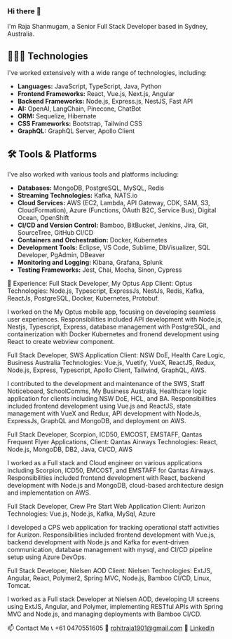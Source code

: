 ### Hi there 👋

I'm Raja Shanmugam, a Senior Full Stack Developer based in Sydney, Australia.

## 🧑🏻‍💻 Technologies
I've worked extensively with a wide range of technologies, including:

- **Languages:** JavaScript, TypeScript, Java, Python
- **Frontend Frameworks:** React, Vue.js, Next.js, Angular
- **Backend Frameworks:** Node.js, Express.js, NestJS, Fast API
- **AI:** OpenAI, LangChain, Pinecone, ChatBot
- **ORM:** Sequelize, Hibernate
- **CSS Frameworks:** Bootstrap, Tailwind CSS
- **GraphQL:** GraphQL Server, Apollo Client

## 🛠️ Tools & Platforms
I've also worked with various tools and platforms including:

- **Databases:** MongoDB, PostgreSQL, MySQL, Redis
- **Streaming Technologies:** Kafka, NATS.io
- **Cloud Services:** AWS (EC2, Lambda, API Gateway, CDK, SAM, S3, CloudFormation), Azure (Functions, OAuth B2C, Service Bus), Digital Ocean, OpenShift
- **CI/CD and Version Control:** Bamboo, BitBucket, Jenkins, Jira, Git, SourceTree, GitHub CI/CD
- **Containers and Orchestration:** Docker, Kubernetes
- **Development Tools:** Eclipse, VS Code, Sublime, DbVisualizer, SQL Developer, PgAdmin, DBeaver
- **Monitoring and Logging:** Kibana, Grafana, Splunk
- **Testing Frameworks:** Jest, Chai, Mocha, Sinon, Cypress

🔭 Experience:
Full Stack Developer, My Optus App
Client: Optus
Technologies: Node.js, Typescript, ExpressJs, NestJs, Redis, Kafka, ReactJs, PostgreSQL, Docker, Kubernetes, Protobuf.

I worked on the My Optus mobile app, focusing on developing seamless user experiences. Responsibilities included API development with Node.js, Nestjs, Typescript, Express, database management with PostgreSQL, and containerization with Docker Kubernetes and fronend development using React to create webview component.


Full Stack Developer, SWS Application
Client: NSW DoE, Health Care Logic, Business Australia
Technologies: Vue.js, Vuetify, VueX, ReactJS, Redux, Node.js, Express, Typescript, Apollo Client, Tailwind, GraphQL, AWS.

I contributed to the development and maintenance of the SWS, Staff Noticeboard, SchoolComms, My Business Australia, Healthcare logic application for clients including NSW DoE, HCL, and BA. Responsibilities included frontend development using Vue.js and ReactJS, state management with VueX and Redux, API development with NodeJs, ExpressJs, GraphQL and MongoDB, and deployment on AWS.


Full Stack Developer, Scorpion, ICD50, EMCOST, EMSTAFF, Qantas Frequent Flyer Applications,
Client: Qantas Airways
Technologies: React, Node.js, MongoDB, DB2, Java, CI/CD, AWS

I worked as a Full stack and Cloud engineer on various applications including Scorpion, ICD50, EMCOST, and EMSTAFF for Qantas Airways. Responsibilities included frontend development with React, backend development with Node.js and MongoDB, cloud-based architecture design and implementation on AWS.


Full Stack Developer, Crew Pre Start Web Application
Client: Aurizon
Technologies: Vue.js, Node.js, Kafka, MySql, Azure

I developed a CPS web application for tracking operational staff activities for Aurizon. Responsibilities included frontend development with Vue.js, backend development with Node.js and Kafka for event-driven communication, database management with mysql, and CI/CD pipeline setup using Azure DevOps.


Full Stack Developer, Nielsen AOD
Client: Nielsen
Technologies: ExtJS, Angular, React, Polymer2, Spring MVC, Node.js, Bamboo CI/CD, Linux, Tomcat.

I worked as a Full stack Developer at Nielsen AOD, developing UI screens using ExtJS, Angular, and Polymer, implementing RESTful APIs with Spring MVC and Node.js, and managing deployments with Bamboo CI/CD.

📫 Contact Me
📞 +61 0470551605
📧 rohitraja1901@gmail.com
🔗 [LinkedIn](https://www.linkedin.com/in/raja-shanmugam-224a68133/)

